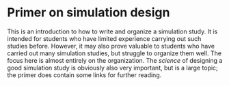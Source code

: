 # Primer on simulation design

This is an introduction to how to write and organize a simulation study. It is intended for students who have limited experience carrying out such studies before. However, it may also prove valuable to students who have carried out many simulation studies, but struggle to organize them well. The focus here is almost entirely on the organization. The *science* of designing a good simulation study is obviously also very important, but is a large topic; the primer does contain some links for further reading.

